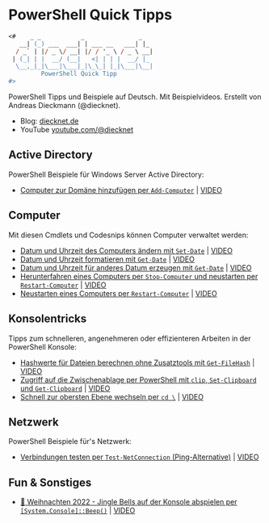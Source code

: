 # PowerShell Quick Tipps

```ps
<#    _ _           _               _   
   __| (_) ___  ___| | ___ __   ___| |_ 
  / _` | |/ _ \/ __| |/ / '_ \ / _ \ __|
 | (_| | |  __/ (__|   <| | | |  __/ |_ 
  \__,_|_|\___|\___|_|\_\_| |_|\___|\__|
         PowerShell Quick Tipp
#>
```

PowerShell Tipps und Beispiele auf Deutsch. Mit Beispielvideos. Erstellt von Andreas Dieckmann (@diecknet).  
- Blog: [diecknet.de](https://diecknet.de)
- YouTube [youtube.com/@diecknet](https://youtube.com/@diecknet)

## Active Directory

PowerShell Beispiele für Windows Server Active Directory:

- [Computer zur Domäne hinzufügen per `Add-Computer`](./Active_Directory/Add-Computer.ps1) | [VIDEO](https://youtube.com/shorts/KHcGi_r5JrI)

## Computer

Mit diesen Cmdlets und Codesnips können Computer verwaltet werden:

- [Datum und Uhrzeit des Computers ändern mit `Set-Date`](./Computer/Set-Date.ps1) | [VIDEO](https://youtube.com/shorts/Ga1V7JAnhaA)
- [Datum und Uhrzeit formatieren mit `Get-Date`](./Computer/Get-Date.ps1) | [VIDEO](https://www.youtube.com/shorts/B4isaaEkT9k)
- [Datum und Uhrzeit für anderes Datum erzeugen mit `Get-Date`](./Computer/Get-Date.ps1) | [VIDEO](https://www.youtube.com/shorts/sSxOIZgfqa0)
- [Herunterfahren eines Computers per `Stop-Computer` und neustarten per `Restart-Computer`](./Computer/Stop-Computer_und_Restart-Computer.ps1) | [VIDEO](https://youtube.com/shorts/T4_Nh3Fcq9E)
- [Neustarten eines Computers per `Restart-Computer`](./Computer/Stop-Computer_und_Restart-Computer.ps1) | [VIDEO](https://youtube.com/shorts/T4_Nh3Fcq9E)

## Konsolentricks

Tipps zum schnelleren, angenehmeren oder effizienteren Arbeiten in der PowerShell Konsole:

- [Hashwerte für Dateien berechnen ohne Zusatztools mit `Get-FileHash`](./Konsolentricks/Get-FileHash.ps1) | [VIDEO](https://youtube.com/shorts/8C5HHAjAUnQ)
- [Zugriff auf die Zwischenablage per PowerShell mit `clip`, `Set-Clipboard` und `Get-Clipboard`](./Konsolentricks/Zwischenablage.ps1) | [VIDEO](https://www.youtube.com/shorts/TteSZQF6RQo)
- [Schnell zur obersten Ebene wechseln per `cd \`](./Konsolentricks/cd-backslash.ps1) | [VIDEO](https://youtube.com/shorts/PUkhLl4zM0w)

## Netzwerk

PowerShell Beispiele für's Netzwerk:

- [Verbindungen testen per `Test-NetConnection` (Ping-Alternative)](./Network/Test-NetConnection.ps1) | [VIDEO](https://youtube.com/shorts/gfGL_UUTpOM)

## Fun & Sonstiges

- [🎅 Weihnachten 2022 - Jingle Bells auf der Konsole abspielen per `[System.Console]::Beep()`](./Fun/JingleShells.ps1) | [VIDEO](https://youtube.com/shorts/kGwsjKNxuPI)
